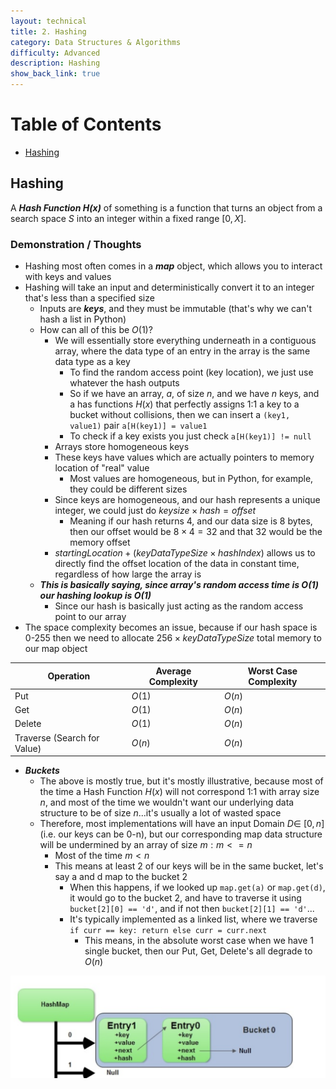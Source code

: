 ```yaml
---
layout: technical
title: 2. Hashing
category: Data Structures & Algorithms
difficulty: Advanced
description: Hashing
show_back_link: true
---
```


# Table of Contents
- [Hashing](#hashing)

## Hashing
A ***Hash Function $H(x)$*** of something is a function that turns an object from a search space $S$ into an integer within a fixed range $[0, X]$.

### Demonstration / Thoughts
- Hashing most often comes in a ***map*** object, which allows you to interact with keys and values
- Hashing will take an input and deterministically convert it to an integer that's less than a specified size
    - Inputs are ***keys***, and they must be immutable (that's why we can't hash a list in Python)
    - How can all of this be $O(1)$?
        - We will essentially store everything underneath in a contiguous array, where the data type of an entry in the array is the same data type as a key
            - To find the random access point (key location), we just use whatever the hash outputs
            - So if we have an array, $a$, of size $n$, and we have $n$ keys, and a has functions $H(x)$ that perfectly assigns 1:1 a key to a bucket without collisions, then we can insert a `(key1, value1)` pair `a[H(key1)] = value1`
            - To check if a key exists you just check `a[H(key1)] != null`
        - Arrays store homogeneous keys
        - These keys have values which are actually pointers to memory location of "real" value
            - Most values are homogeneous, but in Python, for example, they could be different sizes
        - Since keys are homogeneous, and our hash represents a unique integer, we could just do $keysize \times hash = offset$
            - Meaning if our hash returns 4, and our data size is 8 bytes, then our offset would be $8 \times 4 = 32$ and that 32 would be the memory offset
        - $startingLocation + (keyDataTypeSize \times hashIndex)$ allows us to directly find the offset location of the data in constant time, regardless of how large the array is
    - ***This is basically saying, since array's random access time is $O(1)$ our hashing lookup is $O(1)$***
        - Since our hash is basically just acting as the random access point to our array
- The space complexity becomes an issue, because if our hash space is 0-255 then we need to allocate $256 \times keyDataTypeSize$ total memory to our map object

| Operation        | Average Complexity | Worst Case Complexity
|------------------|--------------------|----------------------|
| Put              | $O(1)$             | $O(n)$               |
| Get              | $O(1)$             | $O(n)$               |
| Delete           | $O(1)$             | $O(n)$               |
| Traverse (Search for Value)| $O(n)$   | $O(n)$               |

- ***Buckets***
    - The above is mostly true, but it's mostly illustrative, because most of the time a Hash Function $H(x)$ will not correspond 1:1 with array size $n$, and most of the time we wouldn't want our underlying data structure to be of size $n$...it's usually a lot of wasted space
    - Therefore, most implementations will have an input Domain $D\in\ [0, n]$ (i.e. our keys can be 0-n), but our corresponding map data structure will be undermined by an array of size $m: m <= n$
        - Most of the time $m < n$
        - This means at least 2 of our keys will be in the same bucket, let's say a and d map to the bucket 2
            - When this happens, if we looked up `map.get(a)` or `map.get(d)`, it would go to the bucket 2, and have to traverse it using `bucket[2][0] == 'd'`, and if not then `bucket[2][1] == 'd'`...
            - It's typically implemented as a linked list, where we traverse `if curr == key: return else curr = curr.next`
                - This means, in the absolute worst case when we have 1 single bucket, then our Put, Get, Delete's all degrade to $O(n)$

![Bucket with multiple entries](./images/hash_bucket.png)

